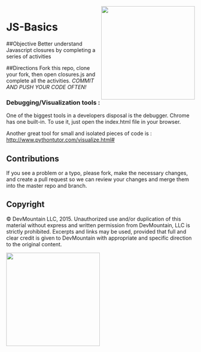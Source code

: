 <img src="https://devmounta.in/img/logowhiteblue.png" width="250" align="right">

JS-Basics
=========

##Objective
Better understand Javascript closures by completing a series of activities

##Directions
Fork this repo, clone your fork, then open closures.js and complete all the activities.
*COMMIT AND PUSH YOUR CODE OFTEN!*

### Debugging/Visualization tools : 
One of the biggest tools in a developers disposal is the debugger. Chrome has one built-in. To use it, just open the index.html file in your browser.

Another great tool for small and isolated pieces of code is : http://www.pythontutor.com/visualize.html#

## Contributions
If you see a problem or a typo, please fork, make the necessary changes, and create a pull request so we can review your changes and merge them into the master repo and branch.

## Copyright

© DevMountain LLC, 2015. Unauthorized use and/or duplication of this material without express and written permission from DevMountain, LLC is strictly prohibited. Excerpts and links may be used, provided that full and clear credit is given to DevMountain with appropriate and specific direction to the original content.

<img src="https://devmounta.in/img/logowhiteblue.png" width="250">
